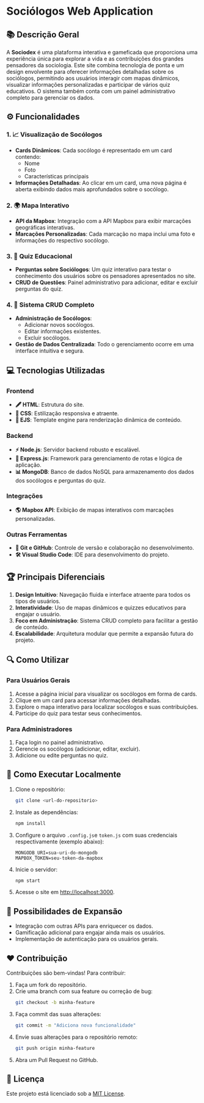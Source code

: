 # Sociólogos Web Application

## 📚 Descrição Geral
A **Sociodex** é uma plataforma interativa e gameficada que proporciona uma experiência única para explorar a vida e as contribuições dos grandes pensadores da sociologia. Este site combina tecnologia de ponta e um design envolvente para oferecer informações detalhadas sobre os sociólogos, permitindo aos usuários interagir com mapas dinâmicos, visualizar informações personalizadas e participar de vários quiz educativos. O sistema também conta com um painel administrativo completo para gerenciar os dados.

## ⚙️ Funcionalidades

### 1. **📈 Visualização de Socólogos**
- **Cards Dinâmicos**: Cada socólogo é representado em um card contendo:
  - Nome
  - Foto
  - Características principais
- **Informações Detalhadas**: Ao clicar em um card, uma nova página é aberta exibindo dados mais aprofundados sobre o socólogo.

### 2. **🌍 Mapa Interativo**
- **API da Mapbox**: Integração com a API Mapbox para exibir marcações geográficas interativas.
- **Marcações Personalizadas**: Cada marcação no mapa inclui uma foto e informações do respectivo socólogo.

### 3. **🎯 Quiz Educacional**
- **Perguntas sobre Sociólogos**: Um quiz interativo para testar o conhecimento dos usuários sobre os pensadores apresentados no site.
- **CRUD de Questões**: Painel administrativo para adicionar, editar e excluir perguntas do quiz.

### 4. **🔧 Sistema CRUD Completo**
- **Administração de Socólogos**: 
  - Adicionar novos socólogos.
  - Editar informações existentes.
  - Excluir socólogos.
- **Gestão de Dados Centralizada**: Todo o gerenciamento ocorre em uma interface intuitiva e segura.

## 💻 Tecnologias Utilizadas

### **Frontend**
- **🖋 HTML**: Estrutura do site.
- **🌈 CSS**: Estilização responsiva e atraente.
- **🔁 EJS**: Template engine para renderização dinâmica de conteúdo.

### **Backend**
- **⚡ Node.js**: Servidor backend robusto e escalável.
- **🚪 Express.js**: Framework para gerenciamento de rotas e lógica de aplicação.
- **📊 MongoDB**: Banco de dados NoSQL para armazenamento dos dados dos socólogos e perguntas do quiz.

### **Integrações**
- **🌎 Mapbox API**: Exibição de mapas interativos com marcações personalizadas.

### **Outras Ferramentas**
- **🔧 Git e GitHub**: Controle de versão e colaboração no desenvolvimento.
- **🛠️ Visual Studio Code**: IDE para desenvolvimento do projeto.

## 🏆 Principais Diferenciais
1. **Design Intuitivo**: Navegação fluida e interface atraente para todos os tipos de usuários.
2. **Interatividade**: Uso de mapas dinâmicos e quizzes educativos para engajar o usuário.
3. **Foco em Administração**: Sistema CRUD completo para facilitar a gestão de conteúdo.
4. **Escalabilidade**: Arquitetura modular que permite a expansão futura do projeto.

## 🔍 Como Utilizar
### Para Usuários Gerais
1. Acesse a página inicial para visualizar os socólogos em forma de cards.
2. Clique em um card para acessar informações detalhadas.
3. Explore o mapa interativo para localizar socólogos e suas contribuições.
4. Participe do quiz para testar seus conhecimentos.

### Para Administradores
1. Faça login no painel administrativo.
2. Gerencie os socólogos (adicionar, editar, excluir).
3. Adicione ou edite perguntas no quiz.

## 🚀 Como Executar Localmente
1. Clone o repositório:
   ```bash
   git clone <url-do-repositorio>
   ```
2. Instale as dependências:
   ```bash
   npm install
   ```
3. Configure o arquivo `.config.js`e `token.js` com suas credenciais respectivamente (exemplo abaixo):
   ```
   MONGODB_URI=sua-uri-do-mongodb
   MAPBOX_TOKEN=seu-token-da-mapbox
   ```
4. Inicie o servidor:
   ```bash
   npm start
   ```
5. Acesse o site em [http://localhost:3000](http://localhost:3000).

## 🔄 Possibilidades de Expansão
- Integração com outras APIs para enriquecer os dados.
- Gamificação adicional para engajar ainda mais os usuários.
- Implementação de autenticação para os usuários gerais.

## ❤️ Contribuição
Contribuições são bem-vindas! Para contribuir:
1. Faça um fork do repositório.
2. Crie uma branch com sua feature ou correção de bug:
   ```bash
   git checkout -b minha-feature
   ```
3. Faça commit das suas alterações:
   ```bash
   git commit -m "Adiciona nova funcionalidade"
   ```
4. Envie suas alterações para o repositório remoto:
   ```bash
   git push origin minha-feature
   ```
5. Abra um Pull Request no GitHub.

## 📢 Licença
Este projeto está licenciado sob a [MIT License](LICENSE).

